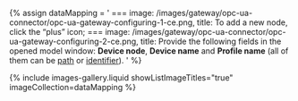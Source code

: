 {% assign dataMapping = '
    ===
        image: /images/gateway/opc-ua-connector/opc-ua-gateway-configuring-1-ce.png,
        title: To add a new node, click the “plus” icon;
    ===
        image: /images/gateway/opc-ua-connector/opc-ua-gateway-configuring-2-ce.png,
        title: Provide the following fields in the opened model window: **Device node**, **Device name** and **Profile name** (all of them can be [path](#path-types) or [identifier](#identifier-types)).
    '
%}

{% include images-gallery.liquid showListImageTitles="true" imageCollection=dataMapping %}
